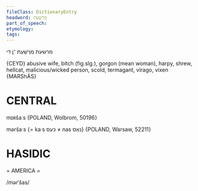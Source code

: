 ```yaml
---
fileClass: DictionaryEntry
headword: מרשעת
part_of_speech: 
etymology: 
tags: 
---
```

מרשעת
מִרְשַׁעַת
־ן
די

{CEYD}
abusive wife, bitch (fig.slg.), gorgon (mean woman), harpy, shrew, hellcat, malicious/wicked person, scold, termagant, virago, vixen {MARShÁS}

CENTRAL
========

mɪʀšaːs {POLAND, Wolbrom, 50196}

məršaˑs {= kaˑs כּעס ≠ nas נאַס} {POLAND, Warsaw, 52211}

HASIDIC
=======
= AMERICA = 

/mərˈšas/